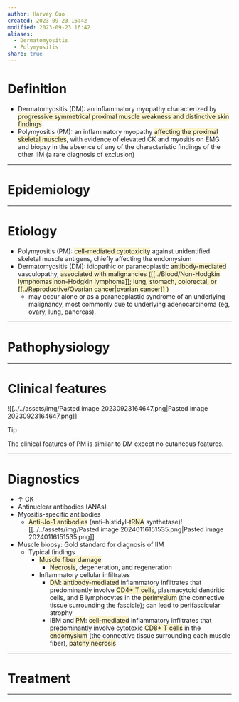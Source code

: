 ```yaml
---
author: Harvey Guo
created: 2023-09-23 16:42
modified: 2023-09-23 16:42
aliases:
  - Dermatomyositis
  - Polymyositis
share: true
---
```

# Definition
- Dermatomyositis (DM): an inflammatory myopathy characterized by <span style="background:rgba(240, 200, 0, 0.2)">progressive symmetrical proximal muscle weakness and distinctive skin findings</span>
- Polymyositis (PM): an inflammatory myopathy <span style="background:rgba(240, 200, 0, 0.2)">affecting the proximal skeletal muscles</span>, with evidence of elevated CK and myositis on EMG and biopsy in the absence of any of the characteristic findings of the other IIM (a rare diagnosis of exclusion)

---
# Epidemiology


---
# Etiology
- Polymyositis (PM): <span style="background:rgba(240, 200, 0, 0.2)">cell-mediated cytotoxicity</span> against unidentified skeletal muscle antigens, chiefly affecting the endomysium
- Dermatomyositis (DM): idiopathic or paraneoplastic <span style="background:rgba(240, 200, 0, 0.2)">antibody-mediated </span>vasculopathy, <span style="background:rgba(240, 200, 0, 0.2)">associated with malignancies ([[../Blood/Non-Hodgkin lymphomas|non-Hodgkin lymphoma]]; lung, stomach, colorectal, or [[../Reproductive/Ovarian cancer|ovarian cancer]] )</span>
	- may occur alone or as a paraneoplastic syndrome of an underlying malignancy, most commonly due to underlying adenocarcinoma (eg, ovary, lung, pancreas).

---
# Pathophysiology


---
# Clinical features
![[../../assets/img/Pasted image 20230923164647.png|Pasted image 20230923164647.png]]
>[!tip] 
>The clinical features of PM is similar to DM except no cutaneous features.

---
# Diagnostics
- ↑ CK
- Antinuclear antibodies (ANAs)
- Myositis-specific antibodies
	- <span style="background:rgba(240, 200, 0, 0.2)">Anti-Jo-1 antibodies</span> (anti–histidyl-<span style="background:rgba(240, 200, 0, 0.2)">tRNA</span> synthetase)![[../../assets/img/Pasted image 20240116151535.png|Pasted image 20240116151535.png]]
- Muscle biopsy: Gold standard for diagnosis of IIM
	- Typical findings
		- <span style="background:rgba(240, 200, 0, 0.2)">Muscle fiber damage</span>
			- <span style="background:rgba(240, 200, 0, 0.2)">Necrosis</span>, degeneration, and regeneration
		- Inflammatory cellular infiltrates
			- <span style="background:rgba(240, 200, 0, 0.2)">DM</span>:<span style="background:rgba(240, 200, 0, 0.2)"> antibody-mediated</span> inflammatory infiltrates that predominantly involve <span style="background:rgba(240, 200, 0, 0.2)">CD4+ T cells</span>, plasmacytoid dendritic cells, and B lymphocytes in the <span style="background:rgba(240, 200, 0, 0.2)">perimysium</span> (the connective tissue surrounding the fascicle); can lead to perifascicular atrophy  
			- IBM and <span style="background:rgba(240, 200, 0, 0.2)">PM</span>: <span style="background:rgba(240, 200, 0, 0.2)">cell-mediated</span> inflammatory infiltrates that predominantly involve cytotoxic <span style="background:rgba(240, 200, 0, 0.2)">CD8+ T cells</span> in the <span style="background:rgba(240, 200, 0, 0.2)">endomysium</span> (the connective tissue surrounding each muscle fiber), <span style="background:rgba(240, 200, 0, 0.2)">patchy necrosis</span>


---
# Treatment


---
